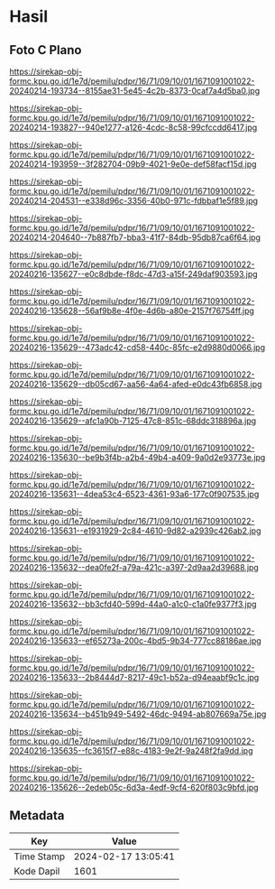 # Hasil

## Foto C Plano

https://sirekap-obj-formc.kpu.go.id/1e7d/pemilu/pdpr/16/71/09/10/01/1671091001022-20240214-193734--8155ae31-5e45-4c2b-8373-0caf7a4d5ba0.jpg

https://sirekap-obj-formc.kpu.go.id/1e7d/pemilu/pdpr/16/71/09/10/01/1671091001022-20240214-193827--940e1277-a126-4cdc-8c58-99cfccdd6417.jpg

https://sirekap-obj-formc.kpu.go.id/1e7d/pemilu/pdpr/16/71/09/10/01/1671091001022-20240214-193959--3f282704-09b9-4021-9e0e-def58facf15d.jpg

https://sirekap-obj-formc.kpu.go.id/1e7d/pemilu/pdpr/16/71/09/10/01/1671091001022-20240214-204531--e338d96c-3356-40b0-971c-fdbbaf1e5f89.jpg

https://sirekap-obj-formc.kpu.go.id/1e7d/pemilu/pdpr/16/71/09/10/01/1671091001022-20240214-204640--7b887fb7-bba3-41f7-84db-95db87ca6f64.jpg

https://sirekap-obj-formc.kpu.go.id/1e7d/pemilu/pdpr/16/71/09/10/01/1671091001022-20240216-135627--e0c8dbde-f8dc-47d3-a15f-249daf903593.jpg

https://sirekap-obj-formc.kpu.go.id/1e7d/pemilu/pdpr/16/71/09/10/01/1671091001022-20240216-135628--56af9b8e-4f0e-4d6b-a80e-2157f76754ff.jpg

https://sirekap-obj-formc.kpu.go.id/1e7d/pemilu/pdpr/16/71/09/10/01/1671091001022-20240216-135629--473adc42-cd58-440c-85fc-e2d9880d0066.jpg

https://sirekap-obj-formc.kpu.go.id/1e7d/pemilu/pdpr/16/71/09/10/01/1671091001022-20240216-135629--db05cd67-aa56-4a64-afed-e0dc43fb6858.jpg

https://sirekap-obj-formc.kpu.go.id/1e7d/pemilu/pdpr/16/71/09/10/01/1671091001022-20240216-135629--afc1a90b-7125-47c8-851c-68ddc318896a.jpg

https://sirekap-obj-formc.kpu.go.id/1e7d/pemilu/pdpr/16/71/09/10/01/1671091001022-20240216-135630--be9b3f4b-a2b4-49b4-a409-9a0d2e93773e.jpg

https://sirekap-obj-formc.kpu.go.id/1e7d/pemilu/pdpr/16/71/09/10/01/1671091001022-20240216-135631--4dea53c4-6523-4361-93a6-177c0f907535.jpg

https://sirekap-obj-formc.kpu.go.id/1e7d/pemilu/pdpr/16/71/09/10/01/1671091001022-20240216-135631--e1931929-2c84-4610-9d82-a2939c426ab2.jpg

https://sirekap-obj-formc.kpu.go.id/1e7d/pemilu/pdpr/16/71/09/10/01/1671091001022-20240216-135632--dea0fe2f-a79a-421c-a397-2d9aa2d39688.jpg

https://sirekap-obj-formc.kpu.go.id/1e7d/pemilu/pdpr/16/71/09/10/01/1671091001022-20240216-135632--bb3cfd40-599d-44a0-a1c0-c1a0fe9377f3.jpg

https://sirekap-obj-formc.kpu.go.id/1e7d/pemilu/pdpr/16/71/09/10/01/1671091001022-20240216-135633--ef65273a-200c-4bd5-9b34-777cc88186ae.jpg

https://sirekap-obj-formc.kpu.go.id/1e7d/pemilu/pdpr/16/71/09/10/01/1671091001022-20240216-135633--2b8444d7-8217-49c1-b52a-d94eaabf9c1c.jpg

https://sirekap-obj-formc.kpu.go.id/1e7d/pemilu/pdpr/16/71/09/10/01/1671091001022-20240216-135634--b451b949-5492-46dc-9494-ab807669a75e.jpg

https://sirekap-obj-formc.kpu.go.id/1e7d/pemilu/pdpr/16/71/09/10/01/1671091001022-20240216-135635--fc3615f7-e88c-4183-9e2f-9a248f2fa9dd.jpg

https://sirekap-obj-formc.kpu.go.id/1e7d/pemilu/pdpr/16/71/09/10/01/1671091001022-20240216-135626--2edeb05c-6d3a-4edf-9cf4-620f803c9bfd.jpg


## Metadata

| Key        | Value               |
| ---------- | ------------------- |
| Time Stamp | 2024-02-17 13:05:41 |
| Kode Dapil | 1601                |



